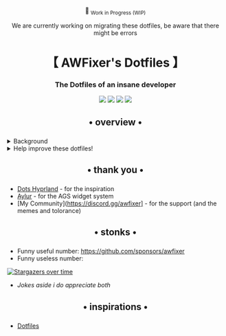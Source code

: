 <div align="center">

:construction: <sub>Work in Progress (WIP)</sub>

<p>
    We are currently working on migrating these dotfiles, be aware that there might be errors
</p>

</div>

<div align="center">
    <h1>【 AWFixer's Dotfiles 】</h1>
    <h3>The Dotfiles of an insane developer</h3>
</div>

<div align="center">

![](https://img.shields.io/github/last-commit/awfixer-org/dotfiles?&style=for-the-badge&color=FFB1C8&logoColor=D9E0EE&labelColor=292324)
![](https://img.shields.io/github/stars/awfixer-org/dotfiles?style=for-the-badge&logo=andela&color=FFB686&logoColor=D9E0EE&labelColor=292324)
[![](https://img.shields.io/github/repo-size/awfixer-org/dotfiles/dots-hyprland?color=CAC992&label=SIZE&logo=googledrive&style=for-the-badge&logoColor=D9E0EE&labelColor=292324)](https://github.com/awfixer-org/dotfiles)
![](https://img.shields.io/badge/issues-skill-green?style=for-the-badge&color=CCE8E9&logoColor=D9E0EE&labelColor=292324)
</a>

</div>

<div align="center">
    <h2>• overview •</h2>
    <h3></h3>
</div>

<details>
 <summary>Background</summary>

</details>

<details>
  <summary>Help improve these dotfiles!</summary>
   - Join the [discussions](https://discord.gg/awfixer) to share your thoughts
</details>

<div align="center">
    <h2>• thank you •</h2>
    <h3></h3>
</div>

- [Dots Hyprland](https://github.com/end-4/dots-hyprland) - for the inspiration
- [Aylur](https://github.com/aylur) - for the AGS widget system
- [My Community](https://discord.gg/awfixer] - for the support (and the memes and tolorance)

<div align="center">
    <h2>• stonks •</h2>
    <h3></h3>
</div>

- Funny useful number: https://github.com/sponsors/awfixer
- Funny useless number:

[![Stargazers over time](https://starchart.cc/awfixer-org/dotfiles.svg?variant=adaptive)](https://starchart.cc/awfixer-org/dotfiles)

- _Jokes aside i do appreciate both_

<div align="center">
    <h2>• inspirations •</h2>
    <h3></h3>
</div>

- [Dotfiles](https://github.com/awfixer-org/dotfiles)
